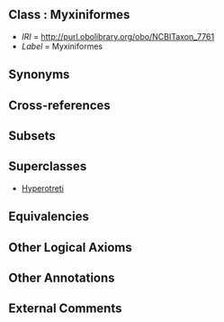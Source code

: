 
## Class : Myxiniformes

 * *IRI* = http://purl.obolibrary.org/obo/NCBITaxon_7761
 * *Label* = Myxiniformes

## Synonyms


## Cross-references


## Subsets


## Superclasses

 * [Hyperotreti](../../NCBITaxon/65/NCBITaxon_117565.md)

## Equivalencies


## Other Logical Axioms


## Other Annotations


## External Comments

